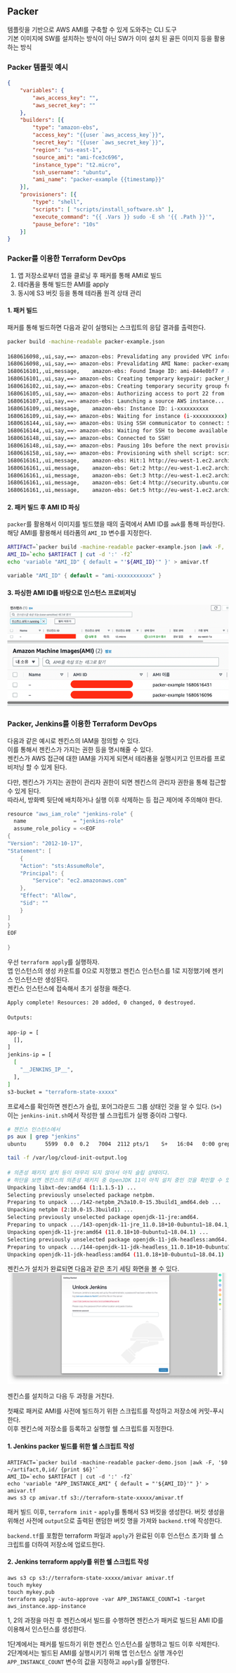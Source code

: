 ## Packer
템플릿을 기반으로 AWS AMI를 구축할 수 있게 도와주는 CLI 도구  
기본 이미지에 SW를 설치하는 방식이 아닌 SW가 이미 설치 된 골든 이미지 등을 활용하는 방식

### Packer 템플릿 예시
```json
{
    "variables": {
        "aws_access_key": "",
        "aws_secret_key": ""
    },
    "builders": [{
        "type": "amazon-ebs",
        "access_key": "{{user `aws_access_key`}}",
        "secret_key": "{{user `aws_secret_key`}}",
        "region": "us-east-1",
        "source_ami": "ami-fce3c696",
        "instance_type": "t2.micro",
        "ssh_username": "ubuntu",
        "ami_name": "packer-example {{timestamp}}"
    }],
    "provisioners": [{
        "type": "shell",
        "scripts": [ "scripts/install_software.sh" ],
        "execute_command": "{{ .Vars }} sudo -E sh '{{ .Path }}'",
        "pause_before": "10s"
    }]
}
```

### Packer를 이용한 Terraform DevOps
1. 앱 저장소로부터 앱을 클로닝 후 패커를 통해 AMI로 빌드
2. 테라폼을 통해 빌드한 AMI를 apply
3. 동시에 S3 버킷 등을 통해 테라폼 원격 상태 관리

#### 1. 패커 빌드
패커를 통해 빌드하면 다음과 같이 실행되는 스크립트의 응답 결과를 출력한다.
```bash
packer build -machine-readable packer-example.json

1680616098,,ui,say,==> amazon-ebs: Prevalidating any provided VPC information
1680616098,,ui,say,==> amazon-ebs: Prevalidating AMI Name: packer-example 1680616096
1680616101,,ui,message,    amazon-ebs: Found Image ID: ami-844e0bf7 # 기본 AMI는 요기에 존재
1680616101,,ui,say,==> amazon-ebs: Creating temporary keypair: packer_PACKER_ID
1680616102,,ui,say,==> amazon-ebs: Creating temporary security group for this instance: packer_PACKER_ID
1680616105,,ui,say,==> amazon-ebs: Authorizing access to port 22 from [0.0.0.0/0] in the temporary security groups...
1680616107,,ui,say,==> amazon-ebs: Launching a source AWS instance...
1680616109,,ui,message,    amazon-ebs: Instance ID: i-xxxxxxxxxx
1680616109,,ui,say,==> amazon-ebs: Waiting for instance (i-xxxxxxxxxx) to become ready...
1680616144,,ui,say,==> amazon-ebs: Using SSH communicator to connect: SSH_IP
1680616144,,ui,say,==> amazon-ebs: Waiting for SSH to become available...
1680616148,,ui,say,==> amazon-ebs: Connected to SSH!
1680616148,,ui,say,==> amazon-ebs: Pausing 10s before the next provisioner...
1680616158,,ui,say,==> amazon-ebs: Provisioning with shell script: scripts/install_software.sh
1680616161,,ui,message,    amazon-ebs: Hit:1 http://eu-west-1.ec2.archive.ubuntu.com/ubuntu xenial InRelease
1680616161,,ui,message,    amazon-ebs: Get:2 http://eu-west-1.ec2.archive.ubuntu.com/ubuntu xenial-updates InRelease [99.8 kB]
1680616161,,ui,message,    amazon-ebs: Get:3 http://eu-west-1.ec2.archive.ubuntu.com/ubuntu xenial-backports InRelease [97.4 kB]
1680616161,,ui,message,    amazon-ebs: Get:4 http://security.ubuntu.com/ubuntu xenial-security InRelease [99.8 kB]
1680616161,,ui,message,    amazon-ebs: Get:5 http://eu-west-1.ec2.archive.ubuntu.com/ubuntu xenial/main Sources [868 kB]
```

#### 2. 패커 빌드 후 AMI ID 파싱
`packer`를 활용해서 이미지를 빌드했을 때의 출력에서 AMI ID를 `awk`를 통해 파싱한다.  
해당 AMI를 활용해서 테라폼의 `AMI_ID` 변수를 지정한다.

```bash
ARTIFACT=`packer build -machine-readable packer-example.json |awk -F, '$0 ~/artifact,0,id/ {print $6}'`
AMI_ID=`echo $ARTIFACT | cut -d ':' -f2`
echo 'variable "AMI_ID" { default = "'${AMI_ID}'" }' > amivar.tf
```

```go
variable "AMI_ID" { default = "ami-xxxxxxxxxxx" }
```

#### 3. 파싱한 AMI ID를 바탕으로 인스턴스 프로비저닝
![instance](./packer/images/instance_example.png)
![ami](./packer/images/ami_example.png)

### Packer, Jenkins를 이용한 Terraform DevOps
다음과 같은 예시로 젠킨스의 IAM을 정의할 수 있다.  
이를 통해서 젠킨스가 가지는 권한 등을 명시해줄 수 있다.   
젠킨스가 AWS 접근에 대한 IAM을 가지게 되면서 테라폼을 실행시키고 인프라를 프로비저닝 할 수 있게 된다.  

다만, 젠킨스가 가지는 권한이 관리자 권한이 되면 젠킨스의 관리자 권한을 통해 접근할 수 있게 된다.  
따라서, 방화벽 뒷단에 배치하거나 실행 이후 삭제하는 등 접근 제어에 주의해야 한다.
```go
resource "aws_iam_role" "jenkins-role" {
  name               = "jenkins-role"
  assume_role_policy = <<EOF
{
"Version": "2012-10-17",
"Statement": [
    {
    "Action": "sts:AssumeRole",
    "Principal": {
        "Service": "ec2.amazonaws.com"
    },
    "Effect": "Allow",
    "Sid": ""
    }
]
}
EOF

}
```

우선 `terraform apply`를 실행하자.  
앱 인스턴스의 생성 카운트를 0으로 지정했고 젠킨스 인스턴스를 1로 지정했기에 젠키스 인스턴스만 생성된다.  
젠킨스 인스턴스에 접속해서 초기 설정을 해준다.
```bash
Apply complete! Resources: 20 added, 0 changed, 0 destroyed.

Outputs:

app-ip = [
  [],
]
jenkins-ip = [
  [
    "__JENKINS_IP__",
  ],
]
s3-bucket = "terraform-state-xxxxx"
```

프로세스를 확인하면 젠킨스가 슬립, 포어그라운드 그룹 상태인 것을 알 수 있다. (`S+`)  
이는 `jenkins-init.sh`에서 작성한 쉘 스크립트가 실행 중이라 그렇다.
```bash
# 젠킨스 인스턴스에서
ps aux | grep "jenkins"
ubuntu      5599  0.0  0.2   7004  2112 pts/1    S+   16:04   0:00 grep --color=auto jenkins
```
```bash
tail -f /var/log/cloud-init-output.log

# 의존성 패키지 설치 등이 마무리 되지 않아서 아직 슬립 상태이다.
# 하단을 보면 젠킨스의 의존성 패키지 중 OpenJDK 11이 아직 설치 중인 것을 확인할 수 있다.
Unpacking libxt-dev:amd64 (1:1.1.5-1) ...
Selecting previously unselected package netpbm.
Preparing to unpack .../142-netpbm_2%3a10.0-15.3build1_amd64.deb ...
Unpacking netpbm (2:10.0-15.3build1) ...
Selecting previously unselected package openjdk-11-jre:amd64.
Preparing to unpack .../143-openjdk-11-jre_11.0.18+10-0ubuntu1~18.04.1_amd64.deb ...
Unpacking openjdk-11-jre:amd64 (11.0.18+10-0ubuntu1~18.04.1) ...
Selecting previously unselected package openjdk-11-jdk-headless:amd64.
Preparing to unpack .../144-openjdk-11-jdk-headless_11.0.18+10-0ubuntu1~18.04.1_amd64.deb ...
Unpacking openjdk-11-jdk-headless:amd64 (11.0.18+10-0ubuntu1~18.04.1) ...
```

젠킨스가 설치가 완료되면 다음과 같은 초기 세팅 화면을 볼 수 있다.  
![jenkins_init](./packer_with_jenkins/images/jenkins_init.png)

젠킨스를 설치하고 다음 두 과정을 거친다.  

첫째로 패커로 AMI를 사전에 빌드하기 위한 스크립트를 작성하고 저장소에 커밋-푸시한다.  
이후 젠킨스에 저장소를 등록하고 실행할 쉘 스크립트를 지정한다.

#### 1. Jenkins packer 빌드를 위한 쉘 스크립트 작성
```
ARTIFACT=`packer build -machine-readable packer-demo.json |awk -F, '$0 ~/artifact,0,id/ {print $6}'`
AMI_ID=`echo $ARTIFACT | cut -d ':' -f2`
echo 'variable "APP_INSTANCE_AMI" { default = "'${AMI_ID}'" }' > amivar.tf
aws s3 cp amivar.tf s3://terraform-state-xxxxx/amivar.tf
```

패커 빌드 이후, `terraform init` - `apply`를 통해서 S3 버킷을 생성한다.
버킷 생성을 위해선 사전에 `output`으로 출력된 랜덤한 버킷 명을 가져와 `backend.tf`에 작성한다.

`backend.tf`를 포함한 terraform 파일과 `apply`가 완료된 이후 인스턴스 초기화 쉘 스크립트를 더하여 저장소에 업로드한다.

#### 2. Jenkins terraform apply를 위한 쉘 스크립트 작성
```
aws s3 cp s3://terraform-state-xxxxx/amivar amivar.tf
touch mykey
touch mykey.pub
terraform apply -auto-approve -var APP_INSTANCE_COUNT=1 -target aws_instance.app-instance
```

1, 2의 과정을 마친 후 젠킨스에서 빌드를 수행하면 젠킨스가 패커로 빌드된 AMI ID를 이용해서 인스턴스를 생성한다.

1단계에서는 패커를 빌드하기 위한 젠킨스 인스턴스를 실행하고 빌드 이후 삭제한다.  
2단계에서는 빌드된 AMI를 실행시키기 위해 앱 인스턴스 실행 개수인 `APP_INSTANCE_COUNT` 변수의 값을 지정하고 `apply`를 실행한다.
